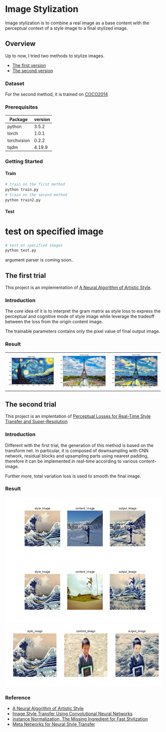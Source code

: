 # Image Stylization

Image stylization is to combine a real image as a base content with the perceptual context of a style image to a final stylized image.

## Overview 

Up to now, I tried two methods to stylize images. 

- [The first version](#the-first-trial)
- [The second version](#the-second-trial)

### Dataset

For the second method, it is trained on [COCO2014](http://cocodataset.org/#download)

### Prerequisites

| **Package** | **version** |
|-------------|-------------|
| python      | 3.5.2       |
| torch       | 1.0.1       |
| torchvision | 0.2.2       |
| tqdm		  | 4.19.9      |

### Getting Started

#### Train

```python
# train on the first method
python train.py
# train on the second method
python train2.py
```

#### Test

# test on specified image

```python
# test on specified images
python test.py
```

argument parser is coming soon.. 


## The first trial

This project is an implementation of [A Neural Algorithm of Artistic Style](https://arxiv.org/abs/1508.06576). 

### Introduction

The core idea of it is to interpret the gram matrix as style loss to express the perceptual and cognitive mode of style image while leverage the tradeoff between the loss from the origin content image.

The trainable parameters contains only the pixel value of final output image.

### Result

<table>
    <tr>
        <td><img src=./image/v1_plot0.jpg border=0></td>
        <td><img src=./image/v1_plot1.jpg border=0></td>
        <td><img src=./image/v1_plot2.jpg border=0></td>
    </tr>
</table>

## The second trial

This project is an implentation of [Perceptual Losses for Real-Time Style Transfer and Super-Resolution](https://arxiv.org/abs/1603.08155)

### Introduction

Different with the first trial, the generation of this method is based on the transform net. In particular, it is composed of downsampling with CNN network, residual blocks and upsampling parts using nearest padding, therefore it can be implemented in real-time according to various content-image.

Further more, total variation loss is used to smooth the final image.

### Result

![](./image/v2_final0.jpg)
![](./image/v2_final1.jpg)
![](./image/v2_final2.jpg)


### Reference

- [A Neural Algorithm of Artistic Style](https://arxiv.org/abs/1508.06576)
- [Image Style Transfer Using Convolutional Neural Networks](https://www.cv-foundation.org/openaccess/content_cvpr_2016/papers/Gatys_Image_Style_Transfer_CVPR_2016_paper.pdf)
- [Instance Normalization, The Missing Ingredient for Fast Stylization](https://arxiv.org/pdf/1607.08022)
- [Meta Networks for Neural Style Transfer](http://openaccess.thecvf.com/content_cvpr_2018/papers/Shen_Neural_Style_Transfer_CVPR_2018_paper.pdf)